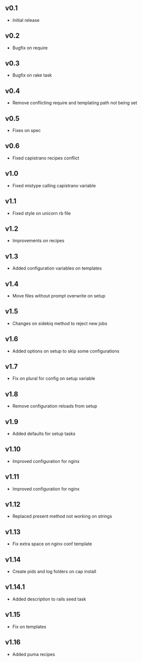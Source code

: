 ## v0.1

* Initial release

## v0.2

* Bugfix on require

## v0.3

* Bugfix on rake task

## v0.4

* Remove conflicting require and templating path not being set

## v0.5

* Fixes on spec

## v0.6

* Fixed capistrano recipes conflict

## v1.0

* Fixed mistype calling capistrano variable

## v1.1

* Fixed style on unicorn rb file

## v1.2

* Improvements on recipes

## v1.3

* Added configuration variables on templates

## v1.4

* Move files without prompt overwrite on setup

## v1.5

* Changes on sidekiq method to reject new jobs

## v1.6

* Added options on setup to skip some configurations

## v1.7

* Fix on plural for config on setup variable

## v1.8

* Remove configuration reloads from setup

## v1.9

* Added defaults for setup tasks

## v1.10

* Improved configuration for nginx

## v1.11

* Improved configuration for nginx

## v1.12

* Replaced present method not working on strings

## v1.13

* Fix extra space on nginx conf template

## v1.14

* Create pids and log folders on cap install

## v1.14.1

* Added description to rails seed task

## v1.15

* Fix on templates

## v1.16

* Added puma recipes
